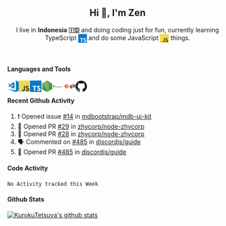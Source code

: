 <h2 align="center"> Hi 👋, I'm Zen</h2>
<p align="center">I live in <b>Indonesia 🇮🇩</b> and doing coding just for fun, currently learning TypeScript <img align="center" alt="Typescript" width="20px" src="https://raw.githubusercontent.com/github/explore/78df643247d429f6cc873026c0622819ad797942/topics/typescript/typescript.png" /> and do some JavaScript <img align="center" alt="JavaScript" width="20px" src="https://raw.githubusercontent.com/github/explore/80688e429a7d4ef2fca1e82350fe8e3517d3494d/topics/javascript/javascript.png" /> things.</p>

<br />

#### Languages and Tools

<img align="left" alt="Visual Studio Code" width="26px" src="https://raw.githubusercontent.com/github/explore/80688e429a7d4ef2fca1e82350fe8e3517d3494d/topics/visual-studio-code/visual-studio-code.png" />
<img align="left" alt="JavaScript" width="26px" src="https://raw.githubusercontent.com/github/explore/80688e429a7d4ef2fca1e82350fe8e3517d3494d/topics/javascript/javascript.png" />
<img align="left" alt="Typescript" width="26px" src="https://raw.githubusercontent.com/github/explore/78df643247d429f6cc873026c0622819ad797942/topics/typescript/typescript.png" /><img align="left" alt="Node.js" width="26px" src="https://raw.githubusercontent.com/github/explore/80688e429a7d4ef2fca1e82350fe8e3517d3494d/topics/nodejs/nodejs.png" />
<img align="left" alt="MongoDB" width="26px" src="https://raw.githubusercontent.com/github/explore/80688e429a7d4ef2fca1e82350fe8e3517d3494d/topics/mongodb/mongodb.png" />
<img align="left" alt="Git" width="26px" src="https://raw.githubusercontent.com/github/explore/80688e429a7d4ef2fca1e82350fe8e3517d3494d/topics/git/git.png" />
<img align="left" alt="GitHub" width="26px" src="https://raw.githubusercontent.com/github/explore/78df643247d429f6cc873026c0622819ad797942/topics/github/github.png" />


<br/>

#### Recent Github Activity

<!--START_SECTION:activity-->
1. ❗️ Opened issue [#14](https://github.com//mdbootstrap/mdb-ui-kit/issues/14) in [mdbootstrap/mdb-ui-kit](https://github.com//mdbootstrap/mdb-ui-kit)
2. 💪 Opened PR [#29](https://github.com//zhycorp/node-zhycorp/pull/29) in [zhycorp/node-zhycorp](https://github.com//zhycorp/node-zhycorp)
3. 💪 Opened PR [#28](https://github.com//zhycorp/node-zhycorp/pull/28) in [zhycorp/node-zhycorp](https://github.com//zhycorp/node-zhycorp)
4. 🗣 Commented on [#485](https://github.com//discordjs/guide/issues/485) in [discordjs/guide](https://github.com//discordjs/guide)
5. 💪 Opened PR [#485](https://github.com//discordjs/guide/pull/485) in [discordjs/guide](https://github.com//discordjs/guide)
<!--END_SECTION:activity-->


#### Code Activity

<!--START_SECTION:waka-->
```text
No Activity tracked this Week
```
<!--END_SECTION:waka-->

#### Github Stats

[![KurokuTetsuya's github stats](https://github-readme-stats.vercel.app/api?username=kurokutetsuya&show_icons=true&count_private=true&include_all_commits=true&hide_title=true)](https://github.com/anuraghazra/github-readme-stats)
